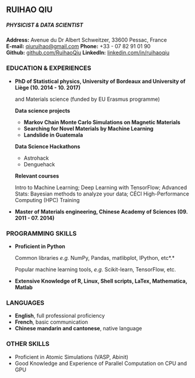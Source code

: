## RUIHAO QIU

##### PHYSICIST & DATA SCIENTIST

**Address:** Avenue du Dr Albert Schweitzer, 33600 Pessac, France<br>**E-mail:** qiuruihao@gmail.com    **Phone:** +33 - 07 82 91 01 90<br>**Github:** [github.com/RuihaoQiu](github.com/RuihaoQiu)  **LinkedIn:** [linkedin.com/in/ruihaoqiu](linkedin.com/in/ruihaoqiu)

### EDUCATION & EXPERIENCES

- **PhD of Statistical physics, University of Bordeaux and University of Liège (10. 2014 - 10. 2017)**

   and Materials science (funded by EU Erasmus programme)

  **Data science projects**

  - **Markov Chain Monte Carlo Simulations on Magnetic Materials**
  - **Searching for Novel Materials by Machine Learning**
  - **Landslide in Guatemala**

  **Data Science Hackathons**

  - Astrohack
  - Denguehack

  **Relevant courses**

  Intro to Machine Learning; Deep Learning with TensorFlow;  Advanced Stats: Bayesian methods to analyze your data; CÉCI High-Performance Computing (HPC) Training

- **Master of Materials engineering, Chinese Academy of Sciences (09. 2011 - 07. 2014)**


### PROGRAMMING SKILLS

- **Proficient in Python**

  Common libraries *e.g.* NumPy, Pandas, matlibplot, IPython, etc*.*

  Popular machine learning tools, *e.g.* Scikit-learn, TensorFlow, etc.

- **Extensive Knowledge of R, Linux, Shell scripts, LaTex, Mathematica, Matlab**

### LANGUAGES

- **English**, full professional proficiency
- **French**, basic communication
- **Chinese mandarin and cantonese**, native language

### OTHER SKILLS

- Proficient in Atomic Simulations (VASP, Abinit)
- Good Knowledge and Experience of Parallel Computation on CPU and GPU
